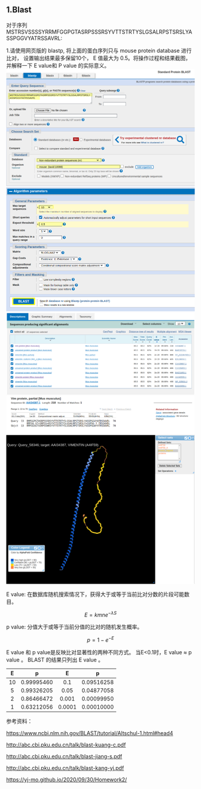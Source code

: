 ## 1.Blast

对于序列MSTRSVSSSSYRRMFGGPGTASRPSSSRSYVTTSTRTYSLGSALRPSTSRSLYASSPGGVYATRSSAVRL:

1.请使用网页版的 blastp, 将上面的蛋白序列只与 mouse protein database 进行比对， 设置输出结果最多保留10个， E 值最大为 0.5。将操作过程和结果截图，并解释一下 E value和 P value 的实际意义。
![img](https://github.com/Bioin-Mixologist/Bioinformatics_Tutorial/blob/main/others/1.Blast_homework1.png)
![img](https://github.com/Bioin-Mixologist/Bioinformatics_Tutorial/blob/main/others/1.Blast_homework2.png)
![img](https://github.com/Bioin-Mixologist/Bioinformatics_Tutorial/blob/main/others/1.Blast_homework_result1.png)
![img](https://github.com/Bioin-Mixologist/Bioinformatics_Tutorial/blob/main/others/1.Blast_homework_result2.png)
![img](https://github.com/Bioin-Mixologist/Bioinformatics_Tutorial/blob/main/others/1.Blast_homework_result3.png)

E value: 在数据库随机搜索情况下，获得大于或等于当前比对分数的片段可能数目。

$$ E = kmne^{- \lambda S} $$

p value: 分值大于或等于当前分值的比对的随机发生概率。

$$ p = 1 - e^{- E} $$

E value 和 p value是反映比对显著性的两种不同方式。
当E<0.1时，E value ≈ p value 。
BLAST 的结果只列出 E value 。

|  E   |     p      |   E    |     p      |
| :--: | :--------: | :----: | :--------: |
|  10  | 0.99995460 |  0.1   | 0.09516258 |
|  5   | 0.99326205 |  0.05  | 0.04877058 |
|  2   | 0.86466472 | 0.001  | 0.00099950 |
|  1   | 0.63212056 | 0.0001 | 0.00010000 |

参考资料：

https://www.ncbi.nlm.nih.gov/BLAST/tutorial/Altschul-1.html#head4

http://abc.cbi.pku.edu.cn/talk/blast-kuang-c.pdf

http://abc.cbi.pku.edu.cn/talk/blast-jiang-s.pdf

http://abc.cbi.pku.edu.cn/talk/blast-kang-yj.pdf

https://yj-mo.github.io/2020/09/30/Homework2/
